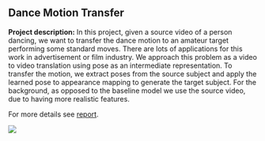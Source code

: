 ## Dance Motion Transfer

**Project description:** In this project, given a source video of a person dancing, we want to transfer the dance motion to an amateur target performing some standard moves. There are lots of applications for this work in advertisement or film industry. We approach this problem as a video to video translation using pose as an intermediate representation. To transfer the motion, we extract poses from the source subject and apply the learned pose to appearance mapping to generate the target subject. For the background, as opposed to the baseline model we use the source video, due to having more realistic features. 

For more details see [report](/pdf/DanceMotion.pdf).

<img src="images/dance.gif?raw=true">
